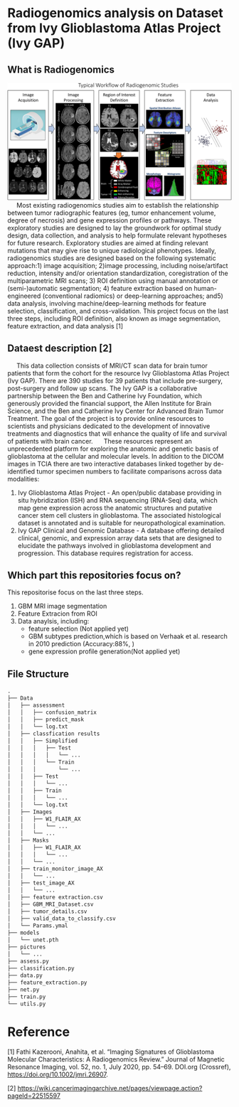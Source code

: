 # Radiogenomics analysis on Dataset from Ivy Glioblastoma Atlas Project (Ivy GAP)
## What is Radiogenomics
![](Pictures/RadiogenomicsResearchTypicalPathway.png)
$\quad$ Most existing radiogenomics studies aim to establish the relationship between tumor radiographic features  (eg,  tumor enhancement volume,  degree of necrosis)  and gene expression profiles or pathways.   These exploratory studies are designed to lay the groundwork for optimal study design, data collection, and analysis to help formulate relevant hypotheses for future research.  Exploratory studies are aimed at finding relevant mutations that may give rise to unique radiological phenotypes.  Ideally, radiogenomics studies are designed based on the following systematic approach:1) image acquisition; 2)image processing, including noise/artifact reduction, intensity and/or orientation standardization, coregistration of the multiparametric MRI scans; 3) ROI definition using manual annotation or (semi-)automatic segmentation; 4) feature extraction based on human-engineered (conventional radiomics) or deep-learning approaches; and5) data analysis, involving machine/deep-learning methods for feature selection, classification, and cross-validation.  This project focus on the last three steps, including ROI definition, also known as image segmentation, feature extraction, and data analysis [1]

## Dataest description [2]
$\quad$ This data collection consists of MRI/CT scan data for brain tumor patients that form the cohort for the resource Ivy Glioblastoma Atlas Project (Ivy GAP). There are 390 studies for 39 patients that include pre-surgery, post-surgery and follow up scans. The Ivy GAP is a collaborative partnership between the Ben and Catherine Ivy Foundation, which generously provided the financial support, the Allen Institute for Brain Science, and the Ben and Catherine Ivy Center for Advanced Brain Tumor Treatment. The goal of the project is to provide online resources to scientists and physicians dedicated to the development of innovative treatments and diagnostics that will enhance the quality of life and survival of patients with brain cancer.
$\quad$ These resources represent an unprecedented platform for exploring the anatomic and genetic basis of glioblastoma at the cellular and molecular levels. In addition to the DICOM images in TCIA there are two interactive databases linked together by de-identified tumor specimen numbers to facilitate comparisons across data modalities:

1. Ivy Glioblastoma Atlas Project - An open/public database providing in situ hybridization (ISH) and RNA sequencing (RNA-Seq) data, which map gene expression across the anatomic structures and putative cancer stem cell clusters in glioblastoma. The associated histological dataset is annotated and is suitable for neuropathological examination.
2. Ivy GAP Clinical and Genomic Database -  A database offering detailed clinical, genomic, and expression array data sets that are designed to elucidate the pathways involved in glioblastoma development and progression. This database requires registration for access.

## Which part this repositories focus on?
This repositorise focus on the last three steps.
1. GBM MRI image segmentation
2. Feature Extracion from ROI
3. Data anaylsis, including:
   * feature selection (Not applied yet)
   * GBM subtypes prediction,which is based on Verhaak et al. research in 2010 prediction (Accuracy:88%, )
   * gene expression profile generation(Not applied yet)

## File Structure
```
.
├── Data
│   ├── assessment
│   │   ├── confusion_matrix
│   │   ├── predict_mask
│   │   └── log.txt
│   ├── classfication results
│   │   ├── Simplified
│   │   │   ├── Test
│   │   │   │   └── ...
│   │   │   └── Train
│   │   │       └── ...
│   │   ├── Test
│   │   │   └── ...
│   │   ├── Train
│   │   │   └── ...
│   │   └── log.txt
│   ├── Images
│   │   ├── W1_FLAIR_AX
│   │   │   └── ...
│   │   └── ...
│   ├── Masks
│   │   ├── W1_FLAIR_AX
│   │   │   └── ...
│   │   └── ...
│   ├── train_monitor_image_AX
│   │   └── ...
│   ├── test_image_AX
│   │   └── ...
│   ├── feature extraction.csv
│   ├── GBM_MRI_Dataset.csv
│   ├── tumor_details.csv
│   ├── valid_data_to_classify.csv
│   └── Params.ymal
├── models
│   └── unet.pth
├── pictures
│   └── ...
├── assess.py
├── classification.py
├── data.py
├── feature_extraction.py
├── net.py
├── train.py
└── utils.py
```

# Reference
[1] Fathi Kazerooni, Anahita, et al. “Imaging Signatures of Glioblastoma Molecular Characteristics: A Radiogenomics Review.” Journal of Magnetic Resonance Imaging, vol. 52, no. 1, July 2020, pp. 54–69. DOI.org (Crossref), https://doi.org/10.1002/jmri.26907.

[2] https://wiki.cancerimagingarchive.net/pages/viewpage.action?pageId=22515597